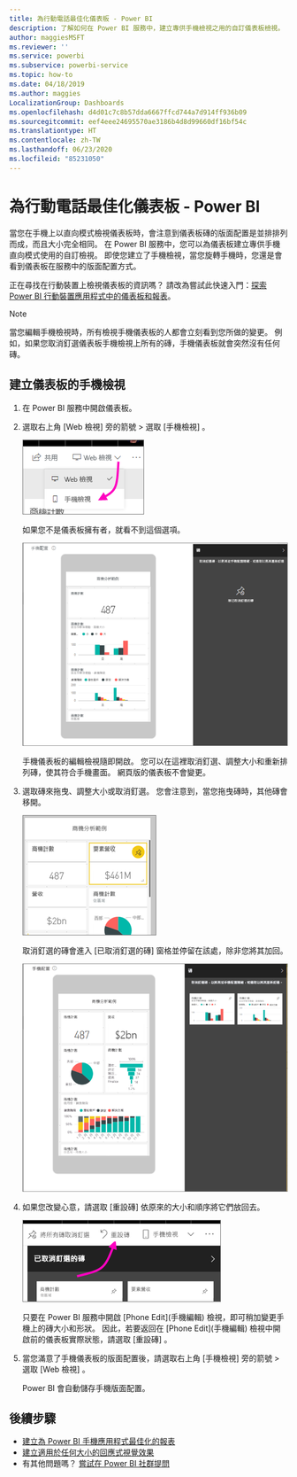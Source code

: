 ```yaml
---
title: 為行動電話最佳化儀表板 - Power BI
description: 了解如何在 Power BI 服務中，建立專供手機檢視之用的自訂儀表板檢視。
author: maggiesMSFT
ms.reviewer: ''
ms.service: powerbi
ms.subservice: powerbi-service
ms.topic: how-to
ms.date: 04/18/2019
ms.author: maggies
LocalizationGroup: Dashboards
ms.openlocfilehash: d4d01c7c8b57dda6667ffcd744a7d914ff936b09
ms.sourcegitcommit: eef4eee24695570ae3186b4d8d99660df16bf54c
ms.translationtype: HT
ms.contentlocale: zh-TW
ms.lasthandoff: 06/23/2020
ms.locfileid: "85231050"
---
```

# <a name="optimize-a-dashboard-for-mobile-phones---power-bi"></a>為行動電話最佳化儀表板 - Power BI 
當您在手機上以直向模式檢視儀表板時，會注意到儀表板磚的版面配置是並排排列而成，而且大小完全相同。 在 Power BI 服務中，您可以為儀表板建立專供手機直向模式使用的自訂檢視。 即使您建立了手機檢視，當您旋轉手機時，您還是會看到儀表板在服務中的版面配置方式。

正在尋找在行動裝置上檢視儀表板的資訊嗎？ 請改為嘗試此快速入門：[探索 Power BI 行動裝置應用程式中的儀表板和報表](../consumer/mobile/mobile-apps-quickstart-view-dashboard-report.md)。

> [!NOTE]
> 當您編輯手機檢視時，所有檢視手機儀表板的人都會立刻看到您所做的變更。 例如，如果您取消釘選儀表板手機檢視上所有的磚，手機儀表板就會突然沒有任何磚。 
> 
> 

## <a name="create-a-phone-view-of-a-dashboard"></a>建立儀表板的手機檢視
1. 在 Power BI 服務中開啟儀表板。
2. 選取右上角 [Web 檢視]  旁的箭號 > 選取 [手機檢視]  。

    ![](media/service-create-dashboard-mobile-phone-view/power-bi-service-phone-view-dashboard.png)

    如果您不是儀表板擁有者，就看不到這個選項。

    ![](media/service-create-dashboard-mobile-phone-view/power-bi-mobile-edit-phone-view-canvas.png)

    手機儀表板的編輯檢視隨即開啟。 您可以在這裡取消釘選、調整大小和重新排列磚，使其符合手機畫面。 網頁版的儀表板不會變更。


1. 選取磚來拖曳、調整大小或取消釘選。 您會注意到，當您拖曳磚時，其他磚會移開。
   
    ![](media/service-create-dashboard-mobile-phone-view/power-bi-unpin-tile-phone-dashboard.png)
   
    取消釘選的磚會進入 [已取消釘選的磚] 窗格並停留在該處，除非您將其加回。
   
    ![](media/service-create-dashboard-mobile-phone-view/power-bi-mobile-edit-phone-view-post-edit.png)
2. 如果您改變心意，請選取 [重設磚]  依原來的大小和順序將它們放回去。
   
    ![](media/service-create-dashboard-mobile-phone-view/power-bi-service-phone-view-reset-tiles.png)
   
    只要在 Power BI 服務中開啟 [Phone Edit]\(手機編輯) 檢視，即可稍加變更手機上的磚大小和形狀。 因此，若要返回在 [Phone Edit]\(手機編輯) 檢視中開啟前的儀表板實際狀態，請選取 [重設磚]  。
3. 當您滿意了手機儀表板的版面配置後，請選取右上角 [手機檢視]  旁的箭號 > 選取 [Web 檢視]  。
   
    Power BI 會自動儲存手機版面配置。

## <a name="next-steps"></a>後續步驟
* [建立為 Power BI 手機應用程式最佳化的報表](desktop-create-phone-report.md)
* [建立適用於任何大小的回應式視覺效果](../visuals/power-bi-report-visualizations.md)
* 有其他問題嗎？ [嘗試在 Power BI 社群提問](https://community.powerbi.com/)

